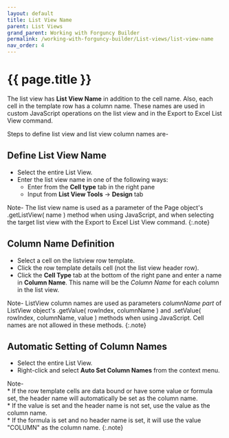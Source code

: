 ```yaml
---
layout: default
title: List View Name
parent: List Views
grand_parent: Working with Forguncy Builder
permalink: /working-with-forguncy-builder/List-views/list-view-name
nav_order: 4
---
```


# {{ page.title }}

The list view has **List View Name** in addition to the cell name. Also, each cell in the template row has a column name. These names are used in custom JavaScript operations on the list view and in the Export to Excel List View command.

Steps to define list view and list view column names are-

## Define List View Name

- Select the entire List View. 
- Enter the list view name in one of the following ways: 
    - Enter from the **Cell type** tab in the right pane
    - Input from **List View Tools** -> **Design** tab

Note- The list view name is used as a parameter of the Page object's .getListView( name ) method when using JavaScript, and when selecting the target list view with the Export to Excel List View command.
{:.note}

## Column Name Definition

- Select a cell on the listview row template. 
- Click the row template details cell (not the list view header row).
- Click the **Cell Type** tab at the bottom of the right pane and enter a name in **Column Name**. This name will be the *Column Name* for each column in the list view.

Note- ListView column names are used as parameters *columnName part* of ListView object's .getValue( rowIndex, columnName ) and .setValue( rowIndex, columnName, value ) methods when using JavaScript. Cell names are not allowed in these methods.
{:.note}

## Automatic Setting of Column Names

- Select the entire List View.
- Right-click and select **Auto Set Column Names** from the context menu. 

Note- <br/>* If the row template cells are data bound or have some value or formula set, the header name will automatically be set as the column name. <br/> * If the value is set and the header name is not set, use the value as the column name. <br/> * If the formula is set and no header name is set, it will use the value "COLUMN" as the column name.
{:.note}


